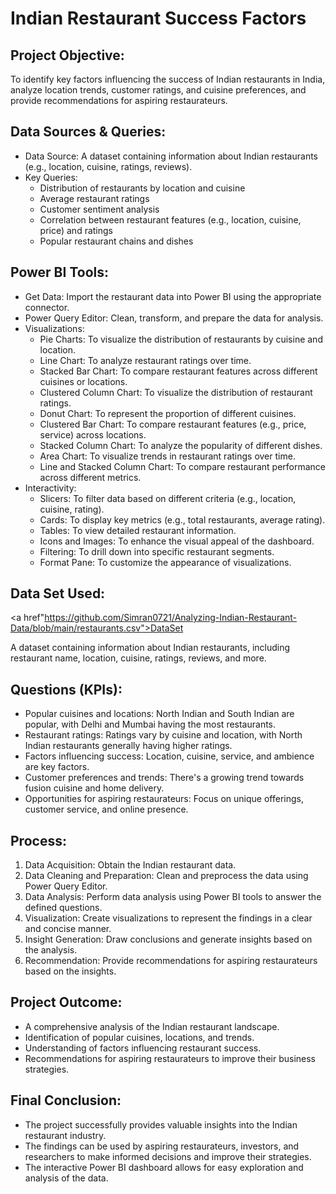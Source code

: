 # Indian Restaurant Success Factors

## Project Objective:
To identify key factors influencing the success of Indian restaurants in India, analyze location trends, customer ratings, and cuisine preferences, and provide recommendations for aspiring restaurateurs.

## Data Sources & Queries:
- Data Source: A dataset containing information about Indian restaurants (e.g., location, cuisine, ratings, reviews).
- Key Queries:
   - Distribution of restaurants by location and cuisine
   - Average restaurant ratings
   - Customer sentiment analysis
   - Correlation between restaurant features (e.g., location, cuisine, price) and ratings
   - Popular restaurant chains and dishes
     
## Power BI Tools:
- Get Data: Import the restaurant data into Power BI using the appropriate connector.
- Power Query Editor: Clean, transform, and prepare the data for analysis.
- Visualizations:
   - Pie Charts: To visualize the distribution of restaurants by cuisine and location.
   - Line Chart: To analyze restaurant ratings over time.
   - Stacked Bar Chart: To compare restaurant features across different cuisines or locations.
   - Clustered Column Chart: To visualize the distribution of restaurant ratings.
   - Donut Chart: To represent the proportion of different cuisines.
   - Clustered Bar Chart: To compare restaurant features (e.g., price, service) across locations.
   - Stacked Column Chart: To analyze the popularity of different dishes.
   - Area Chart: To visualize trends in restaurant ratings over time.
   - Line and Stacked Column Chart: To compare restaurant performance across different metrics.
- Interactivity:
   - Slicers: To filter data based on different criteria (e.g., location, cuisine, rating).
   - Cards: To display key metrics (e.g., total restaurants, average rating).
   - Tables: To view detailed restaurant information.
   - Icons and Images: To enhance the visual appeal of the dashboard.
   - Filtering: To drill down into specific restaurant segments.
   - Format Pane: To customize the appearance of visualizations.

## Data Set Used:
<a href"https://github.com/Simran0721/Analyzing-Indian-Restaurant-Data/blob/main/restaurants.csv">DataSet</a>

A dataset containing information about Indian restaurants, including restaurant name, location, cuisine, ratings, reviews, and more.

## Questions (KPIs):
- Popular cuisines and locations: North Indian and South Indian are popular, with Delhi and Mumbai having the most restaurants.
- Restaurant ratings: Ratings vary by cuisine and location, with North Indian restaurants generally having higher ratings.
- Factors influencing success: Location, cuisine, service, and ambience are key factors.
- Customer preferences and trends: There's a growing trend towards fusion cuisine and home delivery.
- Opportunities for aspiring restaurateurs: Focus on unique offerings, customer service, and online presence.

## Process:
1.	Data Acquisition: Obtain the Indian restaurant data.
2.	Data Cleaning and Preparation: Clean and preprocess the data using Power Query Editor.
3.	Data Analysis: Perform data analysis using Power BI tools to answer the defined questions.
4.	Visualization: Create visualizations to represent the findings in a clear and concise manner.
5.	Insight Generation: Draw conclusions and generate insights based on the analysis.
6.	Recommendation: Provide recommendations for aspiring restaurateurs based on the insights.

## Project Outcome:
- A comprehensive analysis of the Indian restaurant landscape.
- Identification of popular cuisines, locations, and trends.
- Understanding of factors influencing restaurant success.
- Recommendations for aspiring restaurateurs to improve their business strategies.

## Final Conclusion:
- The project successfully provides valuable insights into the Indian restaurant industry.
- The findings can be used by aspiring restaurateurs, investors, and researchers to make informed decisions and improve their strategies.
- The interactive Power BI dashboard allows for easy exploration and analysis of the data.
